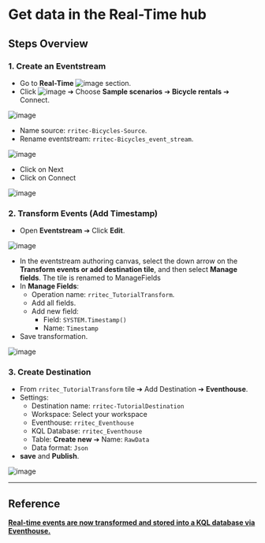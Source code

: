 # Get data in the Real-Time hub
## Steps Overview

### 1. Create an Eventstream
- Go to **Real-Time**  ![image](https://github.com/user-attachments/assets/83d0d115-bd3a-4b1f-8719-a03a0fdd2d3b) section.
- Click ![image](https://github.com/user-attachments/assets/d6e17db3-faaf-456d-8d64-3301b0755170)  ➔ Choose **Sample scenarios** ➔ **Bicycle rentals** ➔ Connect.

![image](https://github.com/user-attachments/assets/41bd6739-4644-407a-81d2-ec2190ffc0c7)

- Name source: `rritec-Bicycles-Source`.
- Rename eventstream: `rritec-Bicycles_event_stream`.

![image](https://github.com/user-attachments/assets/a7e52182-e16b-4acf-9948-88be25180b8d)

- Click on Next
- Click on Connect

![image](https://github.com/user-attachments/assets/ebc6063f-952f-4fd3-831b-e069b84c129c)



### 2. Transform Events (Add Timestamp)
- Open **Eventstream** ➔ Click **Edit**.

![image](https://github.com/user-attachments/assets/eafc185d-eb8d-486e-b5b9-c9e0ace4e189)

- In the eventstream authoring canvas, select the down arrow on the **Transform events or add destination tile**, and then select **Manage fields**. The tile is renamed to ManageFields
- In **Manage Fields**:
  - Operation name: `rritec_TutorialTransform`.
  - Add all fields.
  - Add new field:
    - Field: `SYSTEM.Timestamp()`
    - Name: `Timestamp`
- Save transformation.

![image](https://github.com/user-attachments/assets/24c8e9a7-b594-4f14-8956-62dc5a6ace73)


### 3. Create Destination
- From `rritec_TutorialTransform` tile ➔ Add Destination ➔ **Eventhouse**.
- Settings:
  - Destination name: `rritec-TutorialDestination`
  - Workspace: Select your workspace
  - Eventhouse: `rritec_Eventhouse`
  - KQL Database: `rritec_Eventhouse`
  - Table: **Create new** ➔ Name: `RawData`
  - Data format: `Json`
- **save** and  **Publish**.

![image](https://github.com/user-attachments/assets/dac71ecd-f96c-4044-a93d-4bd02ff80e88)


---

## Reference
[**Real-time events are now transformed and stored into a KQL database via Eventhouse.**](https://learn.microsoft.com/en-us/fabric/real-time-intelligence/tutorial-2-get-real-time-events)

